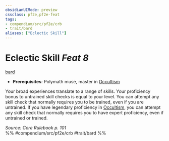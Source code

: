 ```yaml
---
obsidianUIMode: preview
cssclass: pf2e,pf2e-feat
tags:
- compendium/src/pf2e/crb
- trait/bard
aliases: ["Eclectic Skill"]
---
```

# Eclectic Skill  *Feat 8*  
[bard](rules/traits/bard.md "Bard Class Trait")  

- **Prerequisites**: Polymath muse, master in [Occultism](compendium/skills.md#Occultism)

Your broad experiences translate to a range of skills. Your proficiency bonus to untrained skill checks is equal to your level. You can attempt any skill check that normally requires you to be trained, even if you are untrained. If you have legendary proficiency in [Occultism](compendium/skills.md#Occultism), you can attempt any skill check that normally requires you to have expert proficiency, even if untrained or trained.

*Source: Core Rulebook p. 101*  
%% #compendium/src/pf2e/crb #trait/bard %%